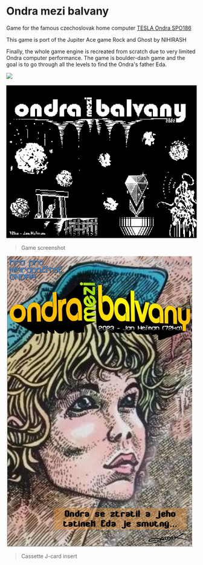 # Ondra mezi balvany

 Game for the famous czechoslovak home computer [TESLA Ondra SPO186](http://www.ondraspo186.8u.cz/ "Tento web se zabývá československým počítačem Tesla Ondra SPO 186")
 
 This game is port of the Jupiter Ace game Rock and Ghost by NIHIRASH

 Finally, the whole game engine is recreated from scratch due to very limited Ondra computer performance.
 The game is boulder-dash game and the goal is to go through all the levels to find the Ondra's father Eda.
 
 ![](https://www.youtube.com/watch?v=ajOd5C9i6Ww)

![](https://github.com/72ka/Tesla_Ondra/blob/main/Ondra%20mezi%20balvany/Ondra-mezi-balvany-game1.png)
> Game screenshot

![](https://github.com/72ka/Tesla_Ondra/blob/main/Ondra%20mezi%20balvany/ondra%20mezi%20balvany-cassette-art.jpg)
> Cassette J-card insert
